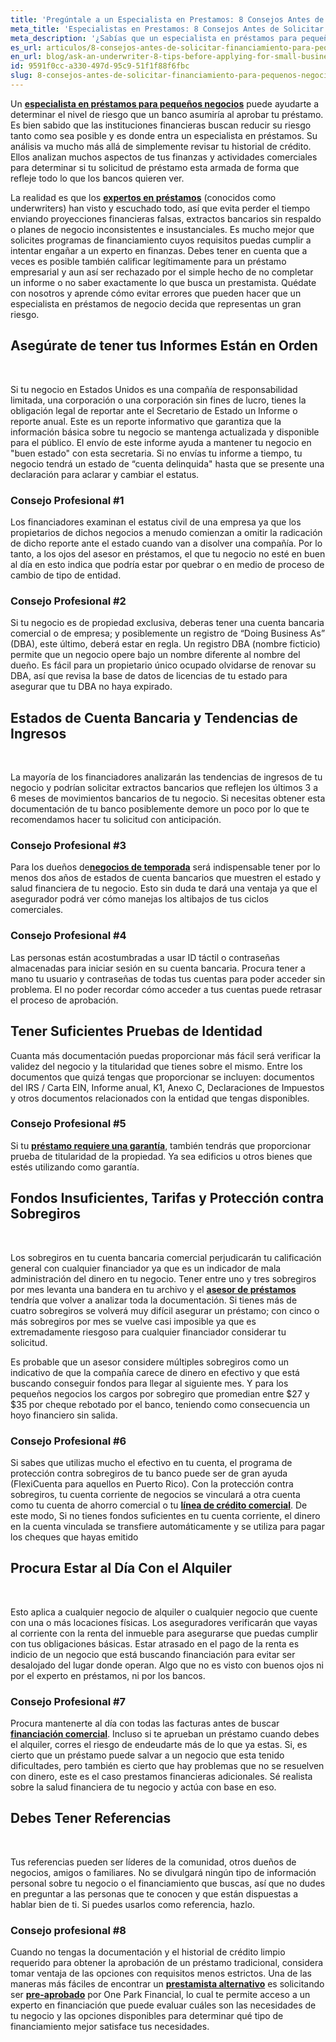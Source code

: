 ```yaml
---
title: 'Pregúntale a un Especialista en Prestamos: 8 Consejos Antes de Solicitar Financiamiento para Pequeños Negocios'
meta_title: 'Especialistas en Prestamos: 8 Consejos Antes de Solicitar Financiamiento para Negocios'
meta_description: '¿Sabías que un especialista en préstamos para pequeños negocios puede ser tu mejor aliado a la hora de solicitar financiamiento para tu empresa? Conoce más.'
es_url: articulos/8-consejos-antes-de-solicitar-financiamiento-para-pequeños-negocios
en_url: blog/ask-an-underwriter-8-tips-before-applying-for-small-business-funding
id: 9591f0cc-a330-497d-95c9-51f1f88f6fbc
slug: 8-consejos-antes-de-solicitar-financiamiento-para-pequenos-negocios
---
```

<p>Un <strong><a href="https://www.oneparkfinancial.com/es/sobre-nosotros">especialista en pr&eacute;stamos para peque&ntilde;os negocios</a></strong> puede ayudarte a determinar el nivel de riesgo que un banco asumir&iacute;a al aprobar tu pr&eacute;stamo. Es bien sabido que las instituciones financieras buscan reducir su riesgo tanto como sea posible y es donde entra un especialista en pr&eacute;stamos. Su an&aacute;lisis va mucho m&aacute;s all&aacute; de simplemente revisar tu historial de cr&eacute;dito. Ellos analizan muchos aspectos de tus finanzas y actividades comerciales para determinar si tu solicitud de pr&eacute;stamo esta armada de forma que refleje todo lo que los bancos quieren ver.</p>

<p>La realidad es que los <strong><a href="https://www.oneparkfinancial.com/es/como-trabaja">expertos en pr&eacute;stamos</a></strong> (conocidos como underwriters) han visto y escuchado todo, as&iacute; que evita perder el tiempo enviando proyecciones financieras falsas, extractos bancarios sin respaldo o planes de negocio inconsistentes e insustanciales. Es mucho mejor que solicites programas de financiamiento cuyos requisitos puedas cumplir a intentar enga&ntilde;ar a un experto en finanzas. Debes tener en cuenta que a veces es posible tambi&eacute;n calificar leg&iacute;timamente para un pr&eacute;stamo empresarial y aun as&iacute; ser rechazado por el simple hecho de no completar un informe o no saber exactamente lo que busca un prestamista. Qu&eacute;date con nosotros y aprende c&oacute;mo evitar errores que pueden hacer que un especialista en pr&eacute;stamos de negocio decida que representas un gran riesgo.</p>

<h2><strong>Aseg&uacute;rate de tener tus Informes Est&aacute;n en Orden</strong></h2>
</br>

<p>Si tu negocio en Estados Unidos es una compa&ntilde;&iacute;a de responsabilidad limitada, una corporaci&oacute;n o una corporaci&oacute;n sin fines de lucro, tienes la obligaci&oacute;n legal de reportar ante el Secretario de Estado un Informe o reporte anual. Este es un reporte informativo que garantiza que la informaci&oacute;n b&aacute;sica sobre tu negocio se mantenga actualizada y disponible para el p&uacute;blico. El env&iacute;o de este informe ayuda a mantener tu negocio en "buen estado" con esta secretaria. Si no env&iacute;as tu informe a tiempo, tu negocio tendr&aacute; un estado de &ldquo;cuenta delinquida" hasta que se presente una declaraci&oacute;n para aclarar y cambiar el estatus.&nbsp;</p>

<h3>Consejo Profesional #1</h3>

<p>Los financiadores examinan el estatus civil de una empresa ya que los propietarios de dichos negocios a menudo comienzan a omitir la radicaci&oacute;n de dicho reporte ante el estado cuando van a disolver una compa&ntilde;&iacute;a. Por lo tanto, a los ojos del asesor en pr&eacute;stamos, el que tu negocio no est&eacute; en buen al d&iacute;a en esto indica que podr&iacute;a estar por quebrar o en medio de proceso de cambio de tipo de entidad.</p>

<h3>Consejo Profesional #2</h3>

<p>Si tu negocio es de propiedad exclusiva, deberas tener una cuenta bancaria comercial o de empresa; y posiblemente un registro de &ldquo;Doing Business As&rdquo; (DBA), este &uacute;ltimo, deber&aacute; estar en regla. Un registro DBA (nombre ficticio) permite que un negocio opere bajo un nombre diferente al nombre del due&ntilde;o. Es f&aacute;cil para un propietario &uacute;nico ocupado olvidarse de renovar su DBA, as&iacute; que revisa la base de datos de licencias de tu estado para asegurar que tu DBA no haya expirado.</p>

<h2><strong>Estados de Cuenta Bancaria y Tendencias de Ingresos</strong></h2>
</br>

<p>La mayor&iacute;a de los financiadores analizar&aacute;n las tendencias de ingresos de tu negocio y podr&iacute;an solicitar extractos bancarios que reflejen los &uacute;ltimos 3 a 6 meses de movimientos bancarios de tu negocio. Si necesitas obtener esta documentaci&oacute;n de tu banco posiblemente demore un poco por lo que te recomendamos hacer tu solicitud con anticipaci&oacute;n.</p>

<h3>Consejo Profesional #3</h3>

<p>Para los due&ntilde;os de<strong><a href="https://www.oneparkfinancial.com/es/articulos/como-asegurar-capital-para-la-temporada-navidena-2020">negocios de temporada</a></strong> ser&aacute; indispensable tener por lo menos dos a&ntilde;os de estados de cuenta bancarios que muestren el estado y salud financiera de tu negocio. Esto sin duda te dar&aacute; una ventaja ya que el asegurador podr&aacute; ver c&oacute;mo manejas los altibajos de tus ciclos comerciales.&nbsp;</p>

<h3>Consejo Profesional #4</h3>

<p>Las personas est&aacute;n acostumbradas a usar ID t&aacute;ctil o contrase&ntilde;as almacenadas para iniciar sesi&oacute;n en su cuenta bancaria. Procura tener a mano tu usuario y contrase&ntilde;as de todas tus cuentas para poder acceder sin problema. El no poder recordar c&oacute;mo acceder a tus cuentas puede retrasar el proceso de aprobaci&oacute;n.</p>

<h2><strong>Tener Suficientes Pruebas de Identidad</strong></h2>

<p>Cuanta m&aacute;s documentaci&oacute;n puedas proporcionar m&aacute;s f&aacute;cil ser&aacute; verificar la validez del negocio y la titularidad que tienes sobre el mismo. Entre los documentos que quiz&aacute; tengas que proporcionar se incluyen: documentos del IRS / Carta EIN, Informe anual, K1, Anexo C, Declaraciones de Impuestos y otros documentos relacionados con la entidad que tengas disponibles.</p>

<h3>Consejo Profesional #5</h3>

<p>Si tu <strong><a href="https://www.oneparkfinancial.com/es/articulos/como-conseguir-un-prestamo-para-pequenos-negocios-sin-garantia">pr&eacute;stamo requiere una garant&iacute;a</a></strong>, tambi&eacute;n tendr&aacute;s que proporcionar prueba de titularidad de la propiedad. Ya sea edificios u otros bienes que est&eacute;s utilizando como garant&iacute;a.</p>

<h2><strong>Fondos Insuficientes, Tarifas y Protecci&oacute;n contra Sobregiros</strong></h2>
</br>

<p>Los sobregiros en tu cuenta bancaria comercial perjudicar&aacute;n tu calificaci&oacute;n general con cualquier financiador ya que es un indicador de mala administraci&oacute;n del dinero en tu negocio. Tener entre uno y tres sobregiros por mes levanta una bandera en tu archivo y el <strong><a href="https://www.oneparkfinancial.com/es/como-trabaja">asesor de pr&eacute;stamos</a></strong> tendr&iacute;a que volver a analizar toda la documentaci&oacute;n. Si tienes m&aacute;s de cuatro sobregiros se volver&aacute; muy dif&iacute;cil asegurar un pr&eacute;stamo; con cinco o m&aacute;s sobregiros por mes se vuelve casi imposible ya que es extremadamente riesgoso para cualquier financiador considerar tu solicitud.</p>

<p>Es probable que un asesor considere m&uacute;ltiples sobregiros como un indicativo de que la compa&ntilde;&iacute;a carece de dinero en efectivo y que est&aacute; buscando conseguir fondos para llegar al siguiente mes. Y para los peque&ntilde;os negocios los cargos por sobregiro que promedian entre $27 y $35 por cheque rebotado por el banco, teniendo como consecuencia un hoyo financiero sin salida.</p>

<h3>Consejo Profesional #6</h3>

<p>Si sabes que utilizas mucho el efectivo en tu cuenta, el programa de protecci&oacute;n contra sobregiros de tu banco puede ser de gran ayuda (FlexiCuenta para aquellos en Puerto Rico). Con la protecci&oacute;n contra sobregiros, tu cuenta corriente de negocios se vincular&aacute; a otra cuenta como tu cuenta de ahorro comercial o tu <strong><a href="https://www.oneparkfinancial.com/es/articulos/donde-conseguir-un-prestamo-comercial-a-corto-plazo-sin-credito">l&iacute;nea de cr&eacute;dito comercial</a></strong>. De este modo, Si no tienes fondos suficientes en tu cuenta corriente, el dinero en la cuenta 
vinculada se transfiere autom&aacute;ticamente y se utiliza para pagar los cheques que hayas emitido</p>

<h2><strong>Procura Estar al D&iacute;a Con el Alquiler</strong></h2>
</br>

<p>Esto aplica a cualquier negocio de alquiler o cualquier negocio que cuente con una o m&aacute;s locaciones f&iacute;sicas. Los aseguradores verificar&aacute;n que vayas al corriente con la renta del inmueble para asegurarse que puedas cumplir con tus obligaciones b&aacute;sicas. Estar atrasado en el pago de la renta es indicio de un negocio que est&aacute; buscando financiaci&oacute;n para evitar ser desalojado del lugar donde operan. Algo que no es visto con buenos ojos ni por el experto en pr&eacute;stamos, ni por los bancos.</p>

<h3>Consejo Profesional #7</h3>

<p>Procura mantenerte al d&iacute;a con todas las facturas antes de buscar <strong><a href="https://www.oneparkfinancial.com/es/articulos/financiamiento-comercial-alternativo-8-cosas-que-debes-saber">financiaci&oacute;n comercial</a></strong>. Incluso si te aprueban un pr&eacute;stamo cuando debes el alquiler, corres el riesgo de endeudarte m&aacute;s de lo que ya estas. Si, es cierto que un pr&eacute;stamo puede salvar a un negocio que esta tenido dificultades, pero tambi&eacute;n es cierto que hay problemas que no se resuelven con dinero, este es el caso prestamos financieras adicionales. S&eacute; realista sobre la salud financiera de tu negocio y act&uacute;a con base en eso.</p>

<h2><strong>Debes Tener Referencias</strong></h2>
</br>

<p>Tus referencias pueden ser l&iacute;deres de la comunidad, otros due&ntilde;os de negocios, amigos o familiares. No se divulgar&aacute; ning&uacute;n tipo de informaci&oacute;n personal sobre tu negocio o el financiamiento que buscas, as&iacute; que no dudes en preguntar a las personas que te conocen y que est&aacute;n dispuestas a hablar bien de ti. Si puedes usarlos como referencia, hazlo.</p>

<h3>Consejo profesional #8</h3>

<p>Cuando no tengas la documentaci&oacute;n y el historial de cr&eacute;dito limpio requerido para obtener la aprobaci&oacute;n de un pr&eacute;stamo tradicional, considera tomar ventaja de las opciones con requisitos menos estrictos. Una de las maneras m&aacute;s f&aacute;ciles de encontrar un <strong><a href="https://www.oneparkfinancial.com/es/articulos/como-obtener-un-prestamo-para-pequenos-negocios-parte-4">prestamista alternativo</a></strong> es solicitando ser <a href="https://www.oneparkfinancial.com/es/preaprob"><strong>pre-aprobado</strong></a>&nbsp;por One Park Financial, lo cual te permite acceso a un experto en financiaci&oacute;n que puede evaluar cu&aacute;les son las necesidades de tu negocio y las opciones disponibles para determinar qu&eacute; tipo de financiamiento mejor satisface tus necesidades.</p>